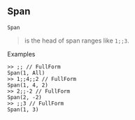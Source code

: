 ## Span
```
Span
```
> is the head of span ranges like `1;;3`.

Examples
```
>> ;; // FullForm
Span(1, All)
>> 1;;4;;2 // FullForm
Span(1, 4, 2)
>> 2;;-2 // FullForm
Span(2, -2)
>> ;;3 // FullForm
Span(1, 3)
``` 